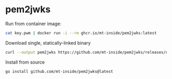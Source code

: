 # pem2jwks

Run from container image:
```bash
cat key.pwm | docker run -i --rm ghcr.io/mt-inside/pem2jwks:latest
```

Download single, statically-linked binary
```bash
curl --output pem2jwks https://github.com/mt-inside/pem2jwks/releases/download/v0.0.6/pem2jwks-$(uname -s)-$(uname -m)
```

Install from source
```bash
go install github.com/mt-inside/pem2jwks@latest
```
